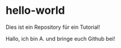 # hello-world
Dies ist ein Repository für ein Tutorial!

Hallo, ich bin A. und bringe euch Github bei!
